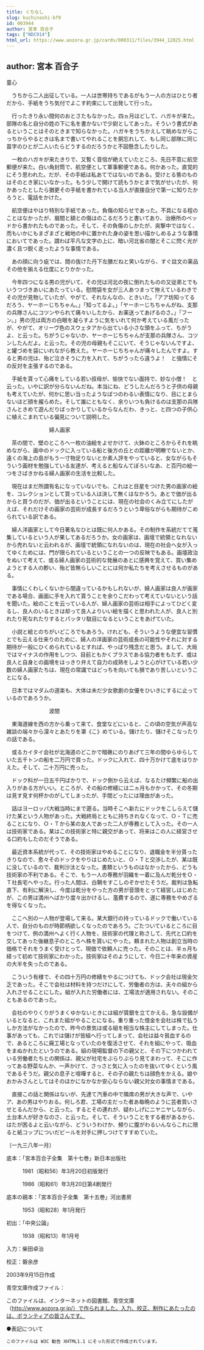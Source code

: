 ```yaml
---
title: くちなし
slug: kuchinashi-bf9
id: 003944
author: 宮本 百合子
tags: ["NDC914"]
html_url: https://www.aozora.gr.jp/cards/000311/files/3944_12825.html
---
```


## author: 宮本 百合子

童心



　うちから二人出征している。一人は世帯持ちであるがもう一人の方はひとり者だから、手紙をうち気付でよこす約束にして出発して行った。

　行ったきり永い間何のおとさたもなかった。四ヵ月ほどして、ハガキが来た。部隊の名と自分の姓の下に名を書かないで少尉としてあった。そういう書式があるということはそのときまで知らなかった。ハガキをうちかえして眺めながらこっちからやるときは名まで書いてやれることを胴忘れして、もし同じ部隊に同じ苗字のひとが二人いたらどうするのだろうかと不図懸念したりした。

　一枚のハガキが来たきりで、又暫く音信が絶えていたところ、先日不意に航空郵便が来た。白い角封筒で、航空便として軍事郵便である。何かあった。直覚的にそう思われた。だが、その手紙は私あてではないのである。受けとる筈のものはそのとき家にいなかった。もう少しで開けて読もうかとまで気がせいたが、何かあったとしたら猶更その手紙を書かれている当人が直接自分で第一に知りたかろうと、電話をかけた。

　航空便はやはり特別な手紙であった。負傷の知らせであった。不具になる程のことはなかったが、眉間と額との傷はのこるだろうと書いてあり、治療所のベッドから書かれたものであった。そして、その負傷のしかたが、突撃中ではなく、而もいかにもまざまざと戦地の中に置かれた身の姿を思い描かしめるような事情においてであった。謂わば平凡な文字の上に、暗い河北省の闇とそこに閃く光が濃く且つ鋭く走ったような事情である。

　あの顔に向う疵では、間の抜けた丹下左膳だねと笑いながら、すぐ註文の薬品その他を揃える仕度にとりかかった。

　今年四つになる男の児がいて、その児は河北の夜に倒れたものの又従弟とでもいうつづきあいにあたっている。慰問袋を女が三人あつまって拵えているわきでその児が見物していたが、やがて、それなんなの、ときいた。「アア坊知ってるだろう、ヤーホーじちちゃん。」「知ってるよ。」「ヤーホーじちちゃんがね、支那の兵隊さんにコツンやられて痛々いしたから、お薬送ってあげるのさ。」「フーン。」男の児は両方の白眼を凝らすように気をいれて何か考えている風だったが、やがて、オリーヴ色のスウェタアから出ている小さな頭をふって、ちがうよ、と云った。ちがうじゃないか、ヤーホーじちちゃんが支那の兵隊さん、コツンしたんだよ。と云った。その児の母親もそこにいて、そうじゃないんですよ、と罐づめを袋にいれながら教えた。ヤーホーじちちゃんが痛々したんですよ。すると男の児は、殆ど泣きそうに力を入れて、ちがうったら違うよ！　と強情にその反対を主張するのである。

　手紙を貰って心痛をしている若い叔母が、愉快でない面持で、妙な小僧！　と云った。いやに訳が分らないんだね。本当にね、どうしたんだろうと子供の母親も考えていたが、何かに思い当ったようなばつのわるい表情になり、目にとまらないほど顔を赧らめた。そして誰にともなく、余りいつも負けるのは支那の兵隊さんときめて遊んだりばっかりしているからなんだわ、きっと、と四つの子供心に植えこまれている偏見について説明した。



　　　　　　　　婦人画家



　茶の間で、壁のところへ一枚の油絵をよせかけて、火鉢のところからそれを眺めながら、画中のドックに入っている船と後方の丘との距離が明瞭でないとか、遠くの海上の島がもう一寸物足りないとか素人評をやっていると、女ながらもそういう画材を勉強している友達が、考えると船なんてぼろいなあ、と百円の絵一つをさばきかねる婦人画家の生活を比較した。

　現在はまだ所謂有名になっていないでも、これはと目星をつけた男の画家の絵を、コレクションとして買っている人は決して無くはなかろう。あとで価が出るからと買うのだが、価が出るということには、現在の社会のくみ立てにしたがえば、それだけその画家の芸術が成長するだろうという卑俗ながらも期待がこめられている訳である。

　婦人洋画家として今日著名なひとは既に何人かある。その制作を系統だてて蒐集しているという人が果してあるだろうか。女の画家は、画壇で統領となれないから売れないと云われるが、画壇で統領になれないのは、現在の社会へ女が入ってゆくためには、門が限られているということの一つの反映でもある。画壇政治をぬいて考えて、或る婦人画家の芸術的な発展のあとに感興を覚えて、買い集めようとする人の尠い、殆ど皆無らしいことには何か私たちを考えさせるものがある。

　事情にくわしくないから間違っているかもしれないが、婦人画家は良人が画家である場合、画面に手を入れて貰うことを余りこだわって考えていないという話を聞いた。絵のことを云っている人が、婦人画家の芸術は相手によってひどく変るし、良人のいるときは却って良人よりいい絵を描くと思われた人が、良人と別れたり死なれたりするとパッタリ駄目になるということをあげていた。

　小説と絵とのちがいどころでもあろう。けれども、そういうような便宜な習慣とでも云える仕来りのために、婦人の洋画家の芸術成長の可能性やそれに対する期待が一般にひくめられているとすれば、やっぱり残念だと思う。まして、大局ではマイナスの作用をしつつ、目前ともかくプラスである協力者をもたず、或は良人と自身との画境をはっきり弁えて自力の成熟をしようと心がけている若い少数の婦人画家たちは、現在の常識ではどっちを向いても損であり苦しいということになる。

　日本ではマダムの道楽も、大体は未だ少女歌劇の女優をひいきにするに止っているのであろうか。



　　　　　　　　波間



　東海道線を西の方から乗って来て、食堂などにいると、この頃の空気が声高な雑談の端々から濛々とあたりを罩《こ》めている。儲けたり、儲けそこなったりの話である。

　或るカイタイ会社が北海道のどこかで暗礁にのりあげて三年の間ゆらゆらしていた五千トンの船を二万円で買った。ドックに入れて、四十万かけて底をはりかえた。そして、二十万円に売った。

　ドック料が一日五千円ばかりで、ドック側から云えば、なるたけ頻繁に船の出入りがある方がいい。ところが、その船の修繕には二ヵ月もかかって、その冬期は見す見す何杯かのがしてしまったが、手間どったには理由があった。

　話はヨーロッパ大戦当時にまで遡る。当時そこへ新たにドックをこしらえて儲けた某という人物があった。大戦終局とともに持ちきれなくなって、Ｏ・Ｔに売ることになり、Ｏ・Ｔから某の友人であった二人が専務として入った。その一人は技術家である。某はこの技術家と特に親交があって、将来はこの人に経営させる口約もしたのだそうである。

　最近資本系統が代って、その技術家はやめることになり、退職金を半分貰ったきりなので、愈々そのドックをやりはじめたいと、Ｏ・Ｔと交渉したが、某は既に没しているので、裁判沙汰となった。書類というものはなかったから、どうも技術家の不利である。そこで、もう一人の専務が羽織を一着に及んだ乾分をＯ・Ｔ社長宅へやった。行った人間は、白鞘をすこしのぞかせたそうだ。裁判は急転直下、有利に解決し、今度は乾分をやった方の男が音頭をとって経営しはじめたが、この男は満州へばかり度々出かけるし、濫費するので、遂に専務をやめざるを得なくなった。

　ここへ別の一人物が登場して来る。某大銀行の持っているドックで働いている人で、自分のものが時節柄欲しくなったのであろう。ごたついているところに目をつけて、例の満州へよく行く人物を、技術家の代理と称さして、先代と口約を交してあった後継息子のところへ株を貰いにやった。頼まれた人物は創立当時の価格でそれをうまく受けとって、現価で依頼人に売った。そのことは、半ヵ月も経って初めて技術家にわかった。技術家はそのようにして、今日二十年来の資産の大半を失ったのである。

　こういう有様で、その四十万円の修繕をやるにつけても、ドック会社は現金欠乏であった。そこで会社は材料を持つだけにして、労働者の方は、夫々の組から入れさせることにした。組が入れた労働者には、工場法が適用されない。そのこともあるのであった。

　会社のやりくりがうまくゆかないときには組が賃銀を立てかえる。急な設備がいるとなると、これまた組がやることになる。重り重った借金を会社は株で払うしか方法がなかったので、昨今の景気は或る組を相当な株主にしてしまった。仕事があっても、これでは儲けが皆組へ行ってしまって、会社は益々貧血するので、あるところに廃工場となっていたのを復活させて、それを組にやって、吸血をまぬかれたというのである。組の現場監督の下の親父と、その下につかわれている労働者たちとの関係は、親父が社宅をぶらりぶらり見てまわって、そこに作ってある野菜なんか、一声かけて、さっさと気に入ったのを抜いてゆくという風であるそうだ。親父の息子と喧嘩すると、その子の親たちは顔色をかえる。娘やおかみさんとしてはそのほかになかなか安心ならない親父対女の事情まである。

　直接この話と関係はないが、先達て汽車の中で隣席の男が大きな声で、いやア、あの男はやりおる。何しろ君、工場の主だった者あ毎晩のように芸者買いさせとるんだから、と云った。するとその連れが、疑わしげにニヤニヤしながら、土台本人が好きなのさ、と云った。そして、そういうことをする者があるから、はたが困るよと云いながら、どういうわけか、頻りに腹がわるいんならこれに限ると紙コップについだビールを対手に押しつけてすすめていた。

〔一九三八年一月〕













底本：「宮本百合子全集　第十七巻」新日本出版社


　　　1981（昭和56）年3月20日初版発行

　　　1986（昭和61）年3月20日第4刷発行

底本の親本：「宮本百合子全集　第十五巻」河出書房

　　　1953（昭和28）年1月発行

初出：「中央公論」

　　　1938（昭和13）年1月号

入力：柴田卓治

校正：磐余彦

2003年9月15日作成

青空文庫作成ファイル：

このファイルは、インターネットの図書館、青空文庫（http://www.aozora.gr.jp/）で作られました。入力、校正、制作にあたったのは、ボランティアの皆さんです。











●表記について


	このファイルは W3C 勧告 XHTML1.1 にそった形式で作成されています。